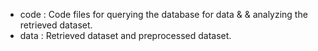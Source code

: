 - code : Code files for querying the database for data & & analyzing the retrieved dataset.
- data : Retrieved dataset and preprocessed dataset.
